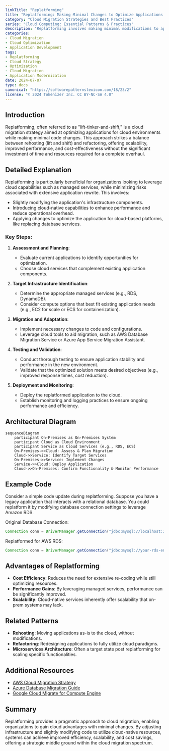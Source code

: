 ```yaml
---
linkTitle: "Replatforming"
title: "Replatforming: Making Minimal Changes to Optimize Applications for the Cloud"
category: "Cloud Migration Strategies and Best Practices"
series: "Cloud Computing: Essential Patterns & Practices"
description: "Replatforming involves making minimal modifications to applications to ensure they are optimized for cloud environments, enhancing performance, scalability, and cost-efficiency."
categories:
- Cloud Migration
- Cloud Optimization
- Application Development
tags:
- Replatforming
- Cloud Strategy
- Optimization
- Cloud Migration
- Application Modernization
date: 2024-07-07
type: docs
canonical: "https://softwarepatternslexicon.com/18/23/2"
license: "© 2024 Tokenizer Inc. CC BY-NC-SA 4.0"
---
```


## Introduction

Replatforming, often referred to as "lift-tinker-and-shift," is a cloud migration strategy aimed at optimizing applications for cloud environments while making minimal code changes. This approach strikes a balance between rehosting (lift and shift) and refactoring, offering scalability, improved performance, and cost-effectiveness without the significant investment of time and resources required for a complete overhaul.

## Detailed Explanation

Replatforming is particularly beneficial for organizations looking to leverage cloud capabilities such as managed services, while minimizing risks associated with extensive application rewrite. This involves:

- Slightly modifying the application's infrastructure components.
- Introducing cloud-native capabilities to enhance performance and reduce operational overhead.
- Applying changes to optimize the application for cloud-based platforms, like replacing database services.

### Key Steps:

1. **Assessment and Planning**: 
   - Evaluate current applications to identify opportunities for optimization.
   - Choose cloud services that complement existing application components.

2. **Target Infrastructure Identification**:
   - Determine the appropriate managed services (e.g., RDS, DynamoDB).
   - Consider compute options that best fit existing application needs (e.g., EC2 for scale or ECS for containerization).

3. **Migration and Adaptation**:
   - Implement necessary changes to code and configurations.
   - Leverage cloud tools to aid migration, such as AWS Database Migration Service or Azure App Service Migration Assistant.

4. **Testing and Validation**:
   - Conduct thorough testing to ensure application stability and performance in the new environment.
   - Validate that the optimized solution meets desired objectives (e.g., improved response times, cost reduction).

5. **Deployment and Monitoring**:
   - Deploy the replatformed application to the cloud.
   - Establish monitoring and logging practices to ensure ongoing performance and efficiency.

## Architectural Diagram

```mermaid
sequenceDiagram
    participant On-Premises as On-Premises System
    participant Cloud as Cloud Environment
    participant Service as Cloud Services (e.g., RDS, ECS)
    On-Premises->>Cloud: Assess & Plan Migration
    Cloud->>Service: Identify Target Services
    On-Premises->>Service: Implement Changes
    Service->>Cloud: Deploy Application
    Cloud->>On-Premises: Confirm Functionality & Monitor Performance
```

## Example Code

Consider a simple code update during replatforming. Suppose you have a legacy application that interacts with a relational database. You could replatform it by modifying database connection settings to leverage Amazon RDS.

Original Database Connection:
```java
Connection conn = DriverManager.getConnection("jdbc:mysql://localhost:3306/mydb", "user", "password");
```

Replatformed for AWS RDS:
```java
Connection conn = DriverManager.getConnection("jdbc:mysql://your-rds-endpoint:3306/mydb", "user", "password");
```

## Advantages of Replatforming

- **Cost Efficiency**: Reduces the need for extensive re-coding while still optimizing resources.
- **Performance Gains**: By leveraging managed services, performance can be significantly improved.
- **Scalability**: Cloud-native services inherently offer scalability that on-prem systems may lack.

## Related Patterns

- **Rehosting**: Moving applications as-is to the cloud, without modifications.
- **Refactoring**: Redesigning applications to fully utilize cloud paradigms.
- **Microservices Architecture**: Often a target state post replatforming for scaling specific functionalities.

## Additional Resources

- [AWS Cloud Migration Strategy](https://aws.amazon.com/cloud-migration/)
- [Azure Database Migration Guide](https://docs.microsoft.com/en-us/azure/dms/dms-overview)
- [Google Cloud Migrate for Compute Engine](https://cloud.google.com/migrate)

## Summary

Replatforming provides a pragmatic approach to cloud migration, enabling organizations to gain cloud advantages with minimal changes. By adjusting infrastructure and slightly modifying code to utilize cloud-native resources, systems can achieve improved efficiency, scalability, and cost savings, offering a strategic middle ground within the cloud migration spectrum.
